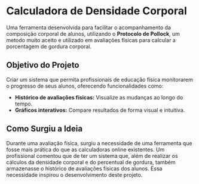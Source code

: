 # Calculadora de Densidade Corporal  

Uma ferramenta desenvolvida para facilitar o acompanhamento da composição corporal de alunos, utilizando o **Protocolo de Pollock**, um metodo muito aceito e utilizado em avaliações físicas para calcular a porcentagem de gordura corporal.  

## Objetivo do Projeto  

Criar um sistema que permita profissionais de educação física monitorarem o progresso de seus alunos, oferecendo funcionalidades como:  
- **Histórico de avaliações físicas:** Visualize as mudanças ao longo do tempo.  
- **Gráficos interativos:** Compare resultados de forma visual e intuitiva.  

## Como Surgiu a Ideia

Durante uma avaliação física, surgiu a necessidade de uma ferramenta que fosse mais prática do que as calculadoras online existentes. Um profissional comentou que de ter um sistema que, além de realizar os cálculos da densidade corporal e do percentual de gordura, também armazenasse o histórico de avaliações físicas dos alunos. Essa necessidade inspirou o desenvolvimento deste projeto.